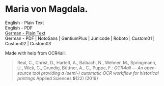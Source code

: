 # Maria von Magdala.

English - Plain Text  
English - PDF  
[German - Plain Text](full-text-german.md)  
German - PDF | NotoSans | GentiumPlus | Junicode | Roboto | Custom01 | Custom02 | Custom03  

Made with help from OCR4all:

> Reul, C., Christ, D., Hartelt, A., Balbach, N., Wehner, M., Springmann, U., Wick, C., Grundig, Büttner, A., C., Puppe, F.: *OCR4all — An open-source tool providing a (semi-) automatic OCR workflow for historical printings* Applied Sciences **9**(22) (2019)
